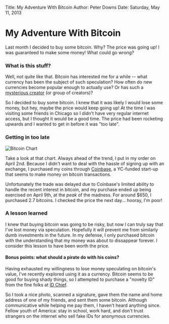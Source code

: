 Title: My Adventure With Bitcoin
Author: Peter Downs
Date: Saturday, May 11, 2013

# My Adventure With Bitcoin
Last month I decided to buy some bitcoin. Why? The price was going up! I was
guaranteed to make some money! What could go wrong?

### What is this stuff?
Well, not quite like that. Bitcoin has interested me for a while -- what
currency has been the subject of such speculation? How often do new currencies
become popular enough to actually use? Or has such a [mysterious
creator](https://bitslog.wordpress.com/2013/04/17/the-well-deserved-fortune-of-satoshi-nakamoto/)
(or group of creators)? 

So I decided to buy some bitcoin. I knew that it was likely I would lose some
money, but hey, maybe the price would keep going up! At the time I was visiting
some friends in Chicago so I didn't have very regular internet access, but I
thought it would be a good time. The price had been rocketing upwards and I
wanted to get in before it was "too late". 

### Getting in too late
![Bitcoin
Chart](http://bitcoincharts.com/charts/chart.png?width=940&m=mtgoxUSD&SubmitButton=Draw&r=60&i=&c=0&s=&e=&Prev=&Next=&t=M&b=&a1=&m1=10&a2=&m2=25&x=0&i1=&i2=&i3=&i4=&v=1&cv=0&ps=0&l=0&p=0&)

Take a look at that chart. Always ahead of the trend, I put in my order on April
2nd. Because I didn't want to deal with the hassle of signing up with an
exchange, I purchased my coins through [Coinbase](https://coinbase.com), a
YC-funded start-up that seems to make money on bitcoin transactions.

Unfortunately the trade was delayed due to Coinbase's limited ability to handle the
recent interest in bitcoin, and my purchase ended up being exercised on
April 9th, at the *peak* of the madness. For around $650, I purchased 2.7
bitcoins. I checked the price the next day... hooray, I'm poor!

### A lesson learned
I knew that buying bitcoin was going to be risky, but now I can
truly say that I've lost money via speculation. Hopefully it will prevent me
from similarly dumb investments in the future. In my defense, I only purchased
bitcoin with the understanding that my money was about to dissappear forever. I
consider this lesson to have been worth the price.

#### Bonus points: what should a pirate do with his coins?
Having exhausted my willingness to lose money speculating on bitcoin's value,
I've recently explored using it as a currency. Bitcoin seems to be good for
buying shady things, so I attempted to purchase a "novelty ID" from the fine
folks at [ID Chief](http://idchief.info/).

So I took a nice photo, scanned a signature, gave them the name and home
address of one of my friends, and sent them some bitcoin. Although
communicative while helping me pay them, I haven't heard anything since. Fellow
youth of America: stay in school, work hard, and don't trust strangers on the
internet who sell fake IDs for anonymous currencies.





